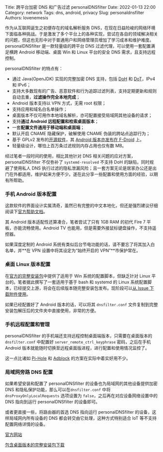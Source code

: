 Title: 跨平台加密 DNS 和广告过滤 personalDNSfilter
Date: 2022-01-13 22:00
Category: network
Tags: dns, android, privacy
Slug: personaldnsfilter
Authors: lovenemesis

作为从互联网诞生之初便存在的域名解析服务 DNS，在现在日益险峻的网络环境下面临各种挑战。于是激发了多个平台上的各种实现，尝试在各自的领域解决相关的问题，但这也无形中对于普通用户和网络管理员增加了学习成本和维护难度。personalDNSfilter 是一款轻量级的跨平台 DNS 过滤代理，可以使用一套配置满足横跨 Android 移动端、桌面 Win 和 Linux 平台的安全 DNS 需求，且支持远程控制。

<!-- PELICAN_END_SUMMARY -->

personalDNSfilter 的特点有：

* 通过 Java(OpenJDK) 实现的完整加密 DNS 支持，包括 [DoH](https://en.wikipedia.org/wiki/DNS_over_HTTPS) 和 [DoT](https://en.wikipedia.org/wiki/DNS_over_TLS)，IPv4 和 IPv6；
* 支持大多数现有的广告、恶意软件和行为追踪过滤列表，支持定期更新和规则自动去重，**过滤操作完全本地完成**；
* Android 版本支持以 VPN 方式，无需 root 权限；
* 支持应用和域名白名单操作；
* 桌面版本不仅可用作本地域名解析，亦可配置接受局域网其他设备的请求；
* 支持**通过 Android 远程配置和检索桌面版本**；
* 一套**配置文件通用于移动端和桌面端**；
* 默认开启 CNAME 隐藏保护，破解使用 CNAME 伪装的跨站点追踪行为；
* 基于 GPLv2 发布的[开源软件](https://github.com/IngoZenz/personaldnsfilter)，其 [Android 版本亦发布在 F-Droid](https://f-droid.org/en/packages/dnsfilter.android/) 上。
* 轻量级设计，哪怕上百万条过滤规则内存占用也仅有数 MB。

经过笔者一段时间的使用，相比其他针对 DNS 相关问题的应对方案，personalDNSfilter 不仅弥补了 `systemd-resolved` 不支持 DoH 的缺陷，同时规避了使用私人 DNS 执行过滤的隐私泄漏风险；且一套方案无论是居家办公还是出门在外都适用，维护起来方便不少。遂在此分享一些配置和使用方面的经验，以期有所帮助。

### 手机 Android 版本配置 ###

这款软件的界面设计实属清奇，虽然已有完整的中文本地化，但还是强烈建议仔细阅读下[官方帮助文档](https://www.zenz-solutions.de/help/)。

其 Android 版本适配性还算凑合，笔者尝试了只有 1GB RAM 的初代 Fire 7 平板，亦能流畅使用。Android TV 也能用，但是需要外接鼠标键盘操作，不支持遥控器。

如果深度定制的 Android 系统有类似后台节电功能的话，请不要忘了将其加入白名单，并**在 VPN 设置中将其设定为“始终开启的 VPN”**市保护常在。

### 桌面 Linux 版本配置 ###

在[官方的完整安装包](https://www.zenz-solutions.de/?smd_process_download=1&download_id=67)中提供了适用于 Win 系统的配置脚本，但缺乏针对 Linux 平台的。笔者据此撰写了一套适用于基于 bash 和 systemd 的 Linux 系统配置脚本，已经提交上游，将会在后续版本随完整安装包发布。现阶段可以[从 Issue 下载附件使用](https://github.com/IngoZenz/personaldnsfilter/issues/190)。

如果已经配置好了 Android 版本的话，可以将其 `dnsfilter.conf` 文件复制到完整安装包解压后的文件夹中直接使用，非常的方便。

### 手机远程配置和管理 ###

personalDNSfilter 的手机端还支持远程控制桌面端版本，只需要在桌面版本的 `dnsfilter.conf` 中配置好 `server_remote_ctrl_keyphrase` 密码，之后在手机 Android 版本就能随时切换至远程桌面版进程，进行配置和使用情况监控了。

这一点比诸如 [Pi-Hole](https://pi-hole.net/) 和 [Adblock](https://openwrt.org/docs/guide-user/services/ad-blocking) 的方案在实际中着实好用不少。

### 局域网旁路 DNS 配置 ###

如果希望安装和配置了 personalDNSfilter 的设备也为局域网的其他设备提供加密 DNS 和隐私保护功能，那么可以在`dnsfilter.conf` 中将 `dnsProxyOnlyLocalRequests` 选项设置为 `false`，之后再在对应设备网络设置中的 DNS 指向到运行 personalDNSfilter 的设备即可。

或者更直接一些，将路由器的首选 DNS 指向运行 personalDNSfilter 的设备，这样局域网内所有设备的 DNS 都会转交由它处理，这种方式特别适合 IoT 等不支持配置网络详情的设备。

[官方网站](https://www.zenz-solutions.de/personaldnsfilter-wp/)

[包含桌面版本的完整安装包下载](https://www.zenz-solutions.de/?smd_process_download=1&download_id=67)